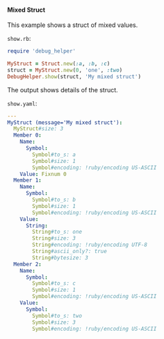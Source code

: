 #### Mixed Struct

This example shows a struct of mixed values.

```show.rb```:
```ruby
require 'debug_helper'

MyStruct = Struct.new(:a, :b, :c)
struct = MyStruct.new(0, 'one', :two)
DebugHelper.show(struct, 'My mixed struct')
```

The output shows details of the struct.

```show.yaml```:
```yaml
---
MyStruct (message='My mixed struct'):
  MyStruct#size: 3
  Member 0:
    Name:
      Symbol:
        Symbol#to_s: a
        Symbol#size: 1
        Symbol#encoding: !ruby/encoding US-ASCII
    Value: Fixnum 0
  Member 1:
    Name:
      Symbol:
        Symbol#to_s: b
        Symbol#size: 1
        Symbol#encoding: !ruby/encoding US-ASCII
    Value:
      String:
        String#to_s: one
        String#size: 3
        String#encoding: !ruby/encoding UTF-8
        String#ascii_only?: true
        String#bytesize: 3
  Member 2:
    Name:
      Symbol:
        Symbol#to_s: c
        Symbol#size: 1
        Symbol#encoding: !ruby/encoding US-ASCII
    Value:
      Symbol:
        Symbol#to_s: two
        Symbol#size: 3
        Symbol#encoding: !ruby/encoding US-ASCII
```

